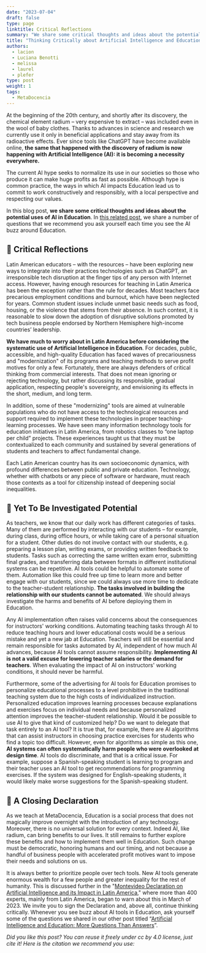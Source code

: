 ```yaml
---
date: "2023-07-04"
draft: false
type: page
linktitle: Critical Reflections
summary: "We share some critical thoughts and ideas about the potential uses of AI in Education"
title: "Thinking Critically about Artificial Intelligence and Education"
authors:
  - lacion
  - Luciana Benotti
  - melissa
  - laurel
  - plefer
type: post
weight: 1
tags: 
  - MetaDocencia 
---
```


At the beginning of the 20th century, and shortly after its discovery, the chemical element radium – very expensive to extract – was included even in the wool of baby clothes. Thanks to advances in science and research we currently use it only in beneficial applications and stay away from its radioactive effects. Ever since tools like ChatGPT have become available online, **the same that happened with the discovery of radium is now happening with Artificial Intelligence (AI): it is becoming a necessity everywhere.**

The current AI hype seeks to normalize its use in our societies so those who produce it can make huge profits as fast as possible. Although hype is common practice, the ways in which AI impacts Education lead us to commit to work constructively and responsibly, with a local perspective and respecting our values.

In this blog post, **we share some critical thoughts and ideas about the potential uses of AI in Education**. In [this related post](https://www.metadocencia.org/en/post/ai-questions/), we share a number of questions that we recommend you ask yourself each time you see the AI buzz around Education.

## 💭 Critical Reflections
Latin American educators – with the resources – have been exploring new ways to integrate into their practices technologies such as ChatGPT, an irresponsible tech disruption at the finger tips of any person with Internet access. However, having enough resources for teaching in Latin America has been the exception rather than the rule for decades. Most teachers face precarious employment conditions and burnout, which have been neglected for years. Common student issues include unmet basic needs such as food, housing, or the violence that stems from their absence. In such context, it is reasonable to slow down the adoption of disruptive solutions promoted by tech business people endorsed by Northern Hemisphere high-income countries’ leadership.

**We have much to worry about in Latin America before considering the systematic use of Artificial Intelligence in Education**. For decades, public, accessible, and high-quality Education has faced waves of precariousness and "modernization" of its programs and teaching methods to serve profit motives for only a few. Fortunately, there are always defenders of critical thinking from commercial interests. That does not mean ignoring or rejecting technology, but rather discussing its responsible, gradual application, respecting people's sovereignty, and envisioning its effects in the short, medium, and long term.

In addition, some of these "modernizing" tools are aimed at vulnerable populations who do not have access to the technological resources and support required to implement these technologies in proper teaching-learning processes. We have seen many information technology tools for education initiatives in Latin America, from robotics classes to “one laptop per child” projects. These experiences taught us that they must be contextualized to each community and sustained by several generations of students and teachers to affect fundamental change.

Each Latin American country has its own socioeconomic dynamics, with profound differences between public and private education. Technology, whether with chatbots or any piece of software or hardware, must reach those contexts as a tool for citizenship instead of deepening social inequalities.

## 🔎 Yet To Be Investigated Potential
As teachers, we know that our daily work has different categories of tasks. Many of them are performed by interacting with our students – for example, during class, during office hours, or while taking care of a personal situation for a student. Other duties do not involve  contact with our students, e.g. preparing a lesson plan, writing exams, or providing written feedback to students. Tasks such as correcting the same written exam error, submitting final grades, and transferring data between formats in different institutional systems can be repetitive. AI tools could be helpful to automate some of them. Automation like this could free up time to learn more and better engage with our students, since we could always use more time to dedicate to the teacher-student relationship. **The tasks involved in building the relationship with our students cannot be automated**. We should always investigate the harms and benefits of AI before deploying them in Education.

Any AI implementation often raises valid concerns about the consequences for instructors' working conditions. Automating teaching tasks through AI to reduce teaching hours and lower educational costs would be a serious mistake and yet a new jab at Education. Teachers will still be essential and remain responsible for tasks automated by AI, independent of how much AI advances, because AI tools cannot assume responsibility. **Implementing AI is not a valid excuse for lowering teacher salaries or the demand for teachers**. When evaluating the impact of AI on instructors' working conditions, it should never be harmful.

Furthermore, some of the advertising for AI tools for Education promises to personalize educational processes to a level prohibitive in the traditional teaching system due to the high costs of individualized instruction. Personalized education improves learning processes because explanations and exercises focus on individual needs and because personalized attention improves the teacher-student relationship. Would it be possible to use AI to give that kind of customized help? Do we want to delegate that task entirely to an AI tool? It is true that, for example, there are AI algorithms that can assist instructors in choosing practice exercises for students who find a topic too difficult. However, even for algorithms as simple as this one, **AI systems can often systematically harm people who were overlooked at design time**. AI tools do discriminate, and that is a critical issue. For example, suppose a Spanish-speaking student is learning to program and their teacher uses an AI tool to get recommendations for programming exercises. If the system was designed for English-speaking students, it would likely make worse suggestions for the Spanish-speaking student.


## 🥁 A Closing Declaration
As we teach at MetaDocencia, Education is a social process that does not magically improve overnight with the introduction of any technology. Moreover, there is no universal solution for every context. Indeed AI, like radium, can bring benefits to our lives. It still remains to further explore these benefits and how to implement them well in Education. Such change must be democratic, honoring humans and our timing, and not because a handful of business people with accelerated profit motives want to impose their needs and solutions on us.

It is always better to prioritize people over tech tools. New AI tools generate enormous wealth for a few people and greater inequality for the rest of humanity. This is discussed further in the "[Montevideo Declaration on Artificial Intelligence and its Impact in Latin America](https://docs.google.com/forms/d/e/1FAIpQLSeFi2ufrXYRP5ZVEoLCv3oOr85MBBXNUdJYmybLkR5zQ9h5ow/viewform)," where more than 400 experts, mainly from Latin America, began to warn about this in March of 2023. We invite you to sign the Declaration and, above all, continue thinking critically. Whenever you see  buzz about AI tools in Education, ask yourself some of the questions we shared in our other post titled “[Artificial Intelligence and Education: More Questions Than Answers](https://www.metadocencia.org/en/post/ai-questions/)”.

*Did you like this post? You can reuse it freely under cc by 4.0 license, just cite it! Here is the citation we recommend you use:*
